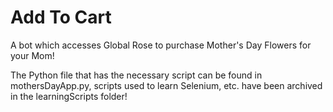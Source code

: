 # Add To Cart

A bot which accesses Global Rose to purchase Mother's Day Flowers for your Mom!

The Python file that has the necessary script can be found in mothersDayApp.py, scripts used to learn Selenium, etc. have been archived in the learningScripts folder!
